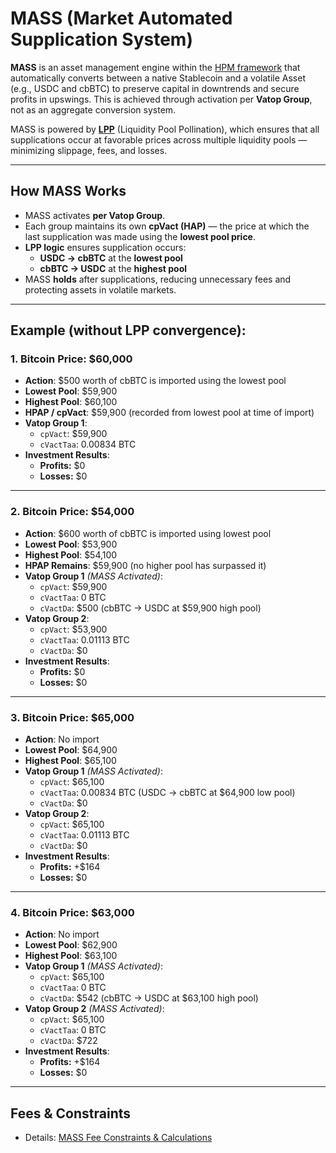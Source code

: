 # MASS (Market Automated Supplication System)

**MASS** is an asset management engine within the [HPM framework](https://github.com/Art-Sells/HPM) that automatically converts between a native Stablecoin and a volatile Asset (e.g., USDC and cbBTC) to preserve capital in downtrends and secure profits in upswings. This is achieved through activation per **Vatop Group**, not as an aggregate conversion system.

MASS is powered by **[LPP](https://github.com/Art-Sells/HPM/tree/main/MASS/LPP)** (Liquidity Pool Pollination), which ensures that all supplications occur at favorable prices across multiple liquidity pools — minimizing slippage, fees, and losses.

---

## How MASS Works

- MASS activates **per Vatop Group**.
- Each group maintains its own **cpVact (HAP)** — the price at which the last supplication was made using the **lowest pool price**.
- **LPP logic** ensures supplication occurs:
  - **USDC → cbBTC** at the **lowest pool**
  - **cbBTC → USDC** at the **highest pool**
- MASS **holds** after supplications, reducing unnecessary fees and protecting assets in volatile markets.

---

## Example (without LPP convergence):

### 1. Bitcoin Price: $60,000  
- **Action**: $500 worth of cbBTC is imported using the lowest pool  
- **Lowest Pool**: $59,900  
- **Highest Pool**: $60,100  
- **HPAP / cpVact**: $59,900 (recorded from lowest pool at time of import)  
- **Vatop Group 1**:
  - `cpVact`: $59,900  
  - `cVactTaa`: 0.00834 BTC  
- **Investment Results**:
  - **Profits:** $0  
  - **Losses:** $0  

---

### 2. Bitcoin Price: $54,000  
- **Action**: $600 worth of cbBTC is imported using lowest pool  
- **Lowest Pool**: $53,900  
- **Highest Pool**: $54,100  
- **HPAP Remains**: $59,900 (no higher pool has surpassed it)  
- **Vatop Group 1** *(MASS Activated)*:
  - `cpVact`: $59,900  
  - `cVactTaa`: 0 BTC  
  - `cVactDa`: $500 (cbBTC → USDC at $59,900 high pool)  
- **Vatop Group 2**:
  - `cpVact`: $53,900  
  - `cVactTaa`: 0.01113 BTC  
  - `cVactDa`: $0  
- **Investment Results**:
  - **Profits:** $0  
  - **Losses:** $0  

---

### 3. Bitcoin Price: $65,000  
- **Action**: No import  
- **Lowest Pool**: $64,900  
- **Highest Pool**: $65,100  
- **Vatop Group 1** *(MASS Activated)*:
  - `cpVact`: $65,100  
  - `cVactTaa`: 0.00834 BTC (USDC → cbBTC at $64,900 low pool)  
  - `cVactDa`: $0  
- **Vatop Group 2**:
  - `cpVact`: $65,100  
  - `cVactTaa`: 0.01113 BTC  
  - `cVactDa`: $0  
- **Investment Results**:
  - **Profits:** +$164  
  - **Losses:** $0  

---

### 4. Bitcoin Price: $63,000  
- **Action**: No import  
- **Lowest Pool**: $62,900  
- **Highest Pool**: $63,100  
- **Vatop Group 1** *(MASS Activated)*:
  - `cpVact`: $65,100  
  - `cVactTaa`: 0 BTC  
  - `cVactDa`: $542 (cbBTC → USDC at $63,100 high pool)  
- **Vatop Group 2** *(MASS Activated)*:
  - `cpVact`: $65,100  
  - `cVactTaa`: 0 BTC  
  - `cVactDa`: $722  
- **Investment Results**:
  - **Profits:** +$164  
  - **Losses:** $0  

---

## Fees & Constraints

- Details: [MASS Fee Constraints & Calculations](https://github.com/Art-Sells/HPM/tree/main/MASS/MASSCodeBase#fee-constraintscalculations)

